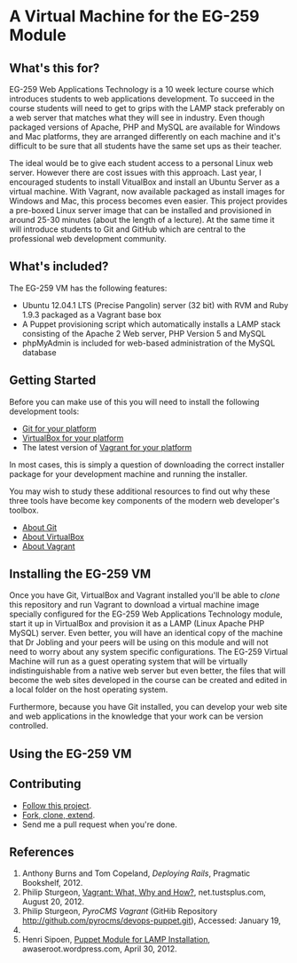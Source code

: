 # A Virtual Machine for the EG-259 Module

## What's this for?

EG-259 Web Applications Technology is a 10 week lecture course which
introduces students to web applications development. To succeed in the
course students will need to get to grips with the LAMP stack preferably
on a web server that matches what they will see in industry. Even though
packaged versions of Apache, PHP and MySQL are available for Windows and
Mac platforms, they are arranged differently on each machine and it's
difficult to be sure that all students have the same set ups as their
teacher. 

The ideal would be to give each student access to a personal Linux web
server. However there are cost issues with this approach. Last year, I
encouraged students to install VitualBox and install an Ubuntu Server as
a virtual machine. With Vagrant, now available packaged as install
images for Windows and Mac, this process becomes even easier. This
project provides a pre-boxed Linux server image that can be installed
and provisioned in around 25-30 minutes (about the length of a lecture).
At the same time it will introduce students to Git and GitHub which are
central to the professional web development community.

## What's included?

The EG-259 VM has the following features:

- Ubuntu 12.04.1 LTS (Precise Pangolin) server (32 bit) with RVM and Ruby 1.9.3 packaged as a Vagrant base box
- A Puppet provisioning script which automatically installs a LAMP stack consisting of the Apache 2 Web server, PHP Version 5 and MySQL
- phpMyAdmin is included for web-based administration of the MySQL database

## Getting Started

Before you can make use of this you will need to install the following development tools:

- [Git for your platform](https://help.github.com/articles/set-up-git)
- [VirtualBox for your platform](https://www.virtualbox.org/wiki/Downloads)
- The latest version of [Vagrant for your platform](http://www.vagrantup.com/)

In most cases, this is simply a question of downloading the correct
installer package for your development machine and running the
installer.

You may wish to study these additional resources to find out why these
three tools have become key components of the modern web developer's
toolbox.

- [About Git](http://git-scm.com/documentation)
- [About VirtualBox](https://www.virtualbox.org/wiki/VirtualBox)
- [About Vagrant](http://docs.vagrantup.com/v1/docs/getting-started/index.html)



## Installing the EG-259 VM

Once you have Git, VirtualBox and Vagrant installed you'll be able to
*clone* this repository and run Vagrant to download a virtual machine
image specially configured for the EG-259 Web Applications Technology
module, start it up in VirtualBox and provision it as a LAMP (Linux
Apache PHP MySQL) server. Even better, you will have an identical copy
of the machine that Dr Jobling and your peers will be using on this
module and will not need to worry about any system specific
configurations. The EG-259 Virtual Machine will run as a guest operating
system that will be virtually indistinguishable from a native web server
but even better, the files that will become the web sites developed in
the course can be created and edited in a local folder on the host
operating system.

Furthermore, because you have Git installed, you can develop your web
site and web applications in the knowledge that your work can be version
controlled.

## Using the EG-259 VM

## Contributing

- [Follow this project](https://help.github.com/articles/be-social). 
- [Fork, clone, extend](https://help.github.com/articles/fork-a-repo). 
- Send me a pull request when you're done.

## References

1. Anthony Burns and Tom Copeland, *Deploying Rails*, Pragmatic
   Bookshelf, 2012.
2. Philip Sturgeon, [Vagrant: What, Why and
   How?](http://net.tutsplus.com/tutorials/php/vagrant-what-why-and-how/),
net.tustsplus.com, August 20, 2012. 
3. Philip Sturgeon, *PyroCMS Vagrant* (GitHib Repository
   <http://github.com/pyrocms/devops-puppet.git>), Accessed: January 19,
2013.
4. Henri Sipoen, [Puppet Module for LAMP
   Installation](http://awaseroot.wordpress.com/2012/04/30/puppet-module-for-lamp-installation/),
awaseroot.wordpress.com, April 30, 2012.


